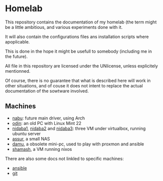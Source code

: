 # Homelab

This repository contains the documentation of my homelab (the term might be
a little ambitious, and various experiments done with it.

It will also contain the configurations files ans installation scripts
where apoplicable.

This is done in the hope it might be usefull to somebody (including me in the future).

All file in this repository are licensed under the UNlicense,
unless explicitely mentionned.

Of course, there is no guarantee that what is described here will work in other situations, and of couse it does not intent to replace the actual documentation of the sowtware involved.

## Machines

* [nabu](nabu/README.md): future main driver, using Arch
* [odin](odin/README.md): an old PC with Linux Mint 22
* [nidaba1](nidaba/README.md), [nidaba2](nidaba/README.md) and [nidaba3](nidaba/README.md): three VM under virtualbox, running ubuntu server
* [assur](assur/README.md), a small NAS
* [damu](damu/README.md), a obsolete mini-pc, used to play with proxmon and ansible
* [shamash](shamash/README.md), a VM running nixos

There are also some docs not linkled to specific machines:

* [ansible](misc/ansible.md)
* [git](misc/git.md)
